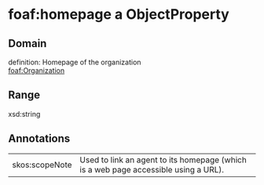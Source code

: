 # foaf:homepage a ObjectProperty

## Domain

definition: Homepage of the organization<br>
[foaf:Organization](/foaf/0.1/Organization)

## Range

xsd:string

## Annotations

|||
|-----|-----|
|skos:scopeNote|Used to link an agent to its homepage (which is a web page accessible using a URL).|

